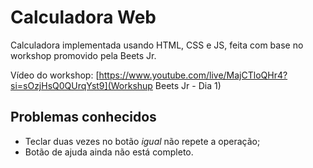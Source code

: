 # Calculadora Web

Calculadora implementada usando HTML, CSS e JS, feita com base no workshop promovido pela Beets Jr.

Vídeo do workshop: [https://www.youtube.com/live/MajCTloQHr4?si=sOzjHsQ0QUrqYst9](Workshup Beets Jr - Dia 1)

## Problemas conhecidos

- Teclar duas vezes no botão _igual_ não repete a operação;
- Botão de ajuda ainda não está completo.

